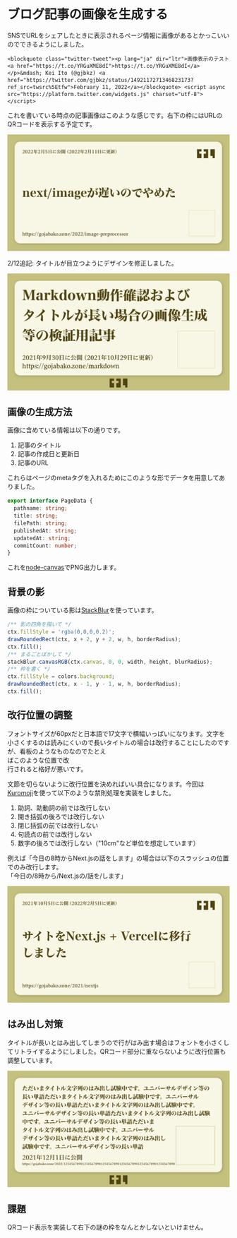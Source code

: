 # ブログ記事の画像を生成する

SNSでURLをシェアしたときに表示されるページ情報に画像があるとかっこいいのでできるようにしました。

```twitter
<blockquote class="twitter-tweet"><p lang="ja" dir="ltr">画像表示のテスト<a href="https://t.co/YRGuXME8dI">https://t.co/YRGuXME8dI</a></p>&mdash; Kei Ito (@gjbkz) <a href="https://twitter.com/gjbkz/status/1492117271346823173?ref_src=twsrc%5Etfw">February 11, 2022</a></blockquote> <script async src="https://platform.twitter.com/widgets.js" charset="utf-8"></script>
```

これを書いている時点の記事画像はこのような感じです。右下の枠にはURLのQRコードを表示する予定です。

![生成した画像の例（旧版）](./post-image.png)

2/12追記: タイトルが目立つようにデザインを修正しました。

![生成した画像の例](./updated.png)

## 画像の生成方法

画像に含めている情報は以下の通りです。

1. 記事のタイトル
2. 記事の作成日と更新日
3. 記事のURL

これらはページのmetaタグを入れるためにこのような形でデータを用意してありました。

```typescript [/src/pageList.ts#L3-L10](https://github.com/gjbkz/gojabako.zone/blob/49482751596fc3b46bbaf7086b374a2eeec83c4e/src/pageList.ts#L3-L10)
export interface PageData {
  pathname: string;
  title: string;
  filePath: string;
  publishedAt: string;
  updatedAt: string;
  commitCount: number;
}
```

これを[node-canvas]でPNG出力します。

[node-canvas]: https://github.com/Automattic/node-canvas

## 背景の影

画像の枠についている影は[StackBlur]を使っています。

[StackBlur]: https://github.com/flozz/StackBlur

```typescript [/packages/page/generatePageImage.ts#L88-L94](https://github.com/gjbkz/gojabako.zone/blob/49482751596fc3b46bbaf7086b374a2eeec83c4e/packages/page/generatePageImage.ts#L88-L94)
/** 影の四角を描いて */
ctx.fillStyle = 'rgba(0,0,0,0.2)';
drawRoundedRect(ctx, x + 2, y + 2, w, h, borderRadius);
ctx.fill();
/** まるごとぼかして */
stackBlur.canvasRGB(ctx.canvas, 0, 0, width, height, blurRadius);
/** 枠を書く */
ctx.fillStyle = colors.background;
drawRoundedRect(ctx, x - 1, y - 1, w, h, borderRadius);
ctx.fill();
```

## 改行位置の調整

フォントサイズが60pxだと日本語で17文字で横幅いっぱいになります。文字を小さくするのは読みにくいので長いタイトルの場合は改行することにしたのですが、看板のようなものなのでたとえ<br/>ばこのような位置で改<br/>行されると格好が悪いです。

文節を切らないように改行位置を決めればいい具合になります。今回は[Kuromoji]を使って以下のような禁則処理を実装をしました。

[Kuromoji]: https://github.com/takuyaa/kuromoji.js

1. 助詞、助動詞の前では改行しない
2. 開き括弧の後ろでは改行しない
3. 閉じ括弧の前では改行しない
4. 句読点の前では改行しない
5. 数字の後ろでは改行しない（"10cm"など単位を想定しています）

例えば「今日の8時からNext.jsの話をします」の場合は以下のスラッシュの位置でのみ改行します。<br/>
「今日の/8時から/Next.jsの/話を/します」

![改行のある場合の例](./line-break.png)

## はみ出し対策

タイトルが長いとはみ出してしまうので行がはみ出す場合はフォントを小さくしてリトライするようにしました。QRコード部分に重ならないように改行位置も調整しています。

![長いタイトルと長いURLの場合](./overflow.png)

## 課題

QRコード表示を実装して右下の謎の枠をなんとかしないといけません。
